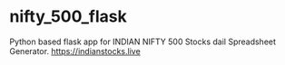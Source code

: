 # nifty_500_flask
Python based flask app for INDIAN NIFTY 500 Stocks dail Spreadsheet Generator.
https://indianstocks.live
